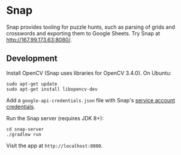 Snap
====

Snap provides tooling for puzzle hunts, such as parsing of grids and crosswords and exporting them to Google Sheets. Try Snap at http://167.99.173.63:8080/.

Development
-----------

Install OpenCV (Snap uses libraries for OpenCV 3.4.0). On Ubuntu:

    sudo apt-get update
    sudo apt-get install libopencv-dev

Add a `google-api-credentials.json` file with Snap's [service account credentials](https://cloud.google.com/docs/authentication/production#providing_credentials_to_your_application).

Run the Snap server (requires JDK 8+):

    cd snap-server
    ./gradlew run

Visit the app at `http://localhost:8080`.


